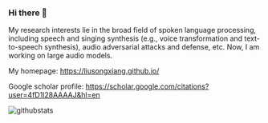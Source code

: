 ### Hi there 👋

My research interests lie in the broad field of spoken language processing, including speech and singing synthesis (e.g., voice transformation and text-to-speech synthesis), audio adversarial attacks and defense, etc. Now, I am working on large audio models.

My homepage: https://liusongxiang.github.io/

Google scholar profile: https://scholar.google.com/citations?user=4fD1l28AAAAJ&hl=en


![githubstats](https://github-readme-stats-ruby-one.vercel.app?username=liusongxiang&hide_rank=true&hide=commits&count_private=true&show_icons=true&hide_border=true&hide_title=false)
